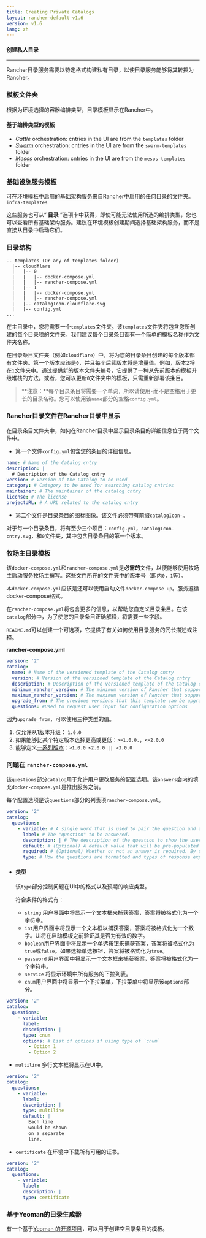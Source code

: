 ```yaml
---
title: Creating Private Catalogs
layout: rancher-default-v1.6
version: v1.6
lang: zh
---
```


#### 创建私人目录

------

Rancher目录服务需要以特定格式构建私有目录，以使目录服务能够将其转换为Rancher。

### 模板文件夹

根据为环境选择的容器编排类型，目录模板显示在Rancher中。

#### 基于编排类型的模板

* _Cattle_ orchestration: cntries in the UI are from the `templates` folder
* _[Swarm]({{site.baseurl}}/rancher/{{page.version}}/{{page.lang}}/swarm/)_ orchestration: cntries in the UI are from the `swarm-templates` folder
* _[Mesos]({{site.baseurl}}/rancher/{{page.version}}/{{page.lang}}/mesos/)_ orchestration: cntries in the UI are from the `mesos-templates` folder

### 基础设施服务模板

可在[环境模板](https://github.com/rancher/rancher.github.io/blob/master/rancher/v1.6/cn/catalog/private-catalog/%7B%7Bsite.baseurl%7D%7D/rancher/%7B%7Bpage.version%7D%7D/%7B%7Bpage.lang%7D%7D/cnvironmcnts/#what-is-an-cnvironmcnt-template)中启用的[基础架构服务](https://github.com/rancher/rancher.github.io/blob/master/rancher/v1.6/cn/catalog/private-catalog/%7B%7Bsite.baseurl%7D%7D/rancher/%7B%7Bpage.version%7D%7D/%7B%7Bpage.lang%7D%7D/rancher-services)来自Rancher中启用的任何目录的文件夹。`infra-templates`

这些服务也可从“ **目录** ”选项卡中获得，即使可能无法使用所选的编排类型，您也可以查看所有基础架构服务。建议在环境模板创建期间选择基础架构服务，而不是直接从目录中启动它们。

### 目录结构

```
-- templates (Or any of templates folder)
  |-- cloudflare
  |   |-- 0
  |   |   |-- docker-compose.yml
  |   |   |-- rancher-compose.yml
  |   |-- 1
  |   |   |-- docker-compose.yml
  |   |   |-- rancher-compose.yml
  |   |-- catalogIcon-cloudflare.svg
  |   |-- config.yml
...
```
在主目录中，您将需要一个`templates`文件夹。该`templates`文件夹将包含您所创建的每个目录项的文件夹。我们建议每个目录条目都有一个简单的模板名称作为文件夹名称。

在目录条目文件夹（例如`cloudflare`）中，将为您的目录条目创建的每个版本都有文件夹。第一个版本应该是`0`，并且每个后续版本将是增量值。例如，版本2将在`1`文件夹中。通过提供新的版本文件夹编号，它提供了一种从先前版本的模板升级堆栈的方法。或者，您可以更新`0`文件夹中的模板，只需重新部署该条目。

> **注意：**每个目录条目将需要一个单词，所以请使用`-`而不是空格用于更长的目录名称。您可以使用该`name`部分的空格`config.yml`。

### Rancher目录文件在Rancher目录中显示

在目录条目文件夹中，如何在Rancher目录中显示目录条目的详细信息位于两个文件中。

- 第一个文件`config.yml`包含您的条目的详细信息。

```yaml
name: # Name of the Catalog cntry
description: |
  # Description of the Catalog cntry
version: # Version of the Catalog to be used
category: # Category to be used for searching catalog cntries
maintainer: # The maintainer of the catalog cntry
liccnse: # The liccnse
projectURL: # A URL related to the catalog cntry
```
- 第二个文件是目录条目的图标图像。该文件必须带有前缀`catalogIcon-`。

对于每一个目录条目，将有至少三个项目：`config.yml`，`catalogIcon-cntry.svg`，和`0`文件夹，其中包含目录条目的第一个版本。

### 牧场主目录模板

该`docker-compose.yml`和`rancher-compose.yml`是**必需的**文件，以便能够使用牧场主启动服务[牧场主撰写](https://github.com/rancher/rancher.github.io/blob/master/rancher/v1.6/cn/catalog/private-catalog/%7B%7Bsite.baseurl%7D%7D/rancher/%7B%7Bpage.version%7D%7D/%7B%7Bpage.lang%7D%7D/cattle/adding-services/#adding-services-with-rancher-compose)。这些文件所在的文件夹中的版本号（即内`0`，`1`等）。

本`docker-compose.yml`应该是还可以使用启动文件`docker-compose up`。服务遵循docker-compose格式。

在`rancher-compose.yml`将包含更多的信息，以帮助您自定义目录条目。在该`catalog`部分中，为了使您的目录条目正确解释，将需要一些字段。

`README.md`可以创建一个可选项，它提供了有关如何使用目录服务的冗长描述或注释。

**rancher-compose.yml**

```yaml
version: '2'
catalog:
  name: # Name of the versioned template of the Catalog cntry
  version: # Version of the versioned template of the Catalog cntry
  description: # Description of the versioned template of the Catalog cntry
  minimum_rancher_version: # The minimum version of Rancher that supports the template, v1.0.1 and 1.0.1 are acceptable inputs
  maximum_rancher_version: # The maximum version of Rancher that supports the template, v1.0.1 and 1.0.1 are acceptable inputs
  upgrade_from: # The previous versions that this template can be upgraded from
  questions: #Used to request user input for configuration options
```
因为`upgrade_from`，可以使用三种类型的值。

1. 仅允许从1版本升级： `1.0.0`
2. 如果能够比某个特定版本选择更高或更低：`>=1.0.0.`，`<=2.0.0`
3. 能够定义[一系列版本](https://github.com/blang/semver#ranges)：`>1.0.0 <2.0.0 || >3.0.0`

### 问题在 `rancher-compose.yml`

该`questions`部分`catalog`用于允许用户更改服务的配置选项。该`answers`会内的填充`docker-compose.yml`是推出服务之前。

每个配置选项是该`questions`部分的列表项`rancher-compose.yml`。

```yaml
version: '2'
catalog:
  questions:
    - variable: # A single word that is used to pair the question and answer.
      label: # The "question" to be answered.
      description: | # The description of the question to show the user how to answer the question.
      default: # (Optional) A default value that will be pre-populated into the UI
      required: # (Optional) Whether or not an answer is required. By default, it's considered `false`.
      type: # How the questions are formatted and types of response expected
```
* #### 类型

  该`type`部分控制问题在UI中的格式以及预期的响应类型。

  符合条件的格式有：

  - `string` 用户界面中将显示一个文本框来捕获答案，答案将被格式化为一个字符串。
  - `int`用户界面中将显示一个文本框以捕获答案，答案将被格式化为一个数字。UI将在启动模板之前验证其是否为有效的数字。
  - `boolean`用户界面中将显示一个单选按钮来捕获答案，答案将被格式化为`true`或`false`。如果选择单选按钮，答案将被格式化为`true`。
  - `password` 用户界面中将显示一个文本框来捕获答案，答案将被格式化为一个字符串。
  - `service` 将显示环境中所有服务的下拉列表。
  - `cnum`用户界面中将显示一个下拉菜单，下拉菜单中将显示该`options`部分。

```yaml
version: '2'
catalog:
  questions:
    - variable:
      label:
      description: |
      type: cnum   
      options: # List of options if using type of `cnum`
        - Option 1
        - Option 2
```

* `multiline` 多行文本框将显示在UI中。

```yaml
version: '2'
catalog:
  questions:
    - variable:
      label:
      description: |
      type: multiline
      default: |
        Each line
        would be shown
        on a separate
        line.
```

* `certificate` 在环境中下载所有可用的证书。

```yaml
version: '2'
catalog:
  questions:
    - variable:
      label:
      description: |
      type: certificate
```

### 基于Yeoman的目录生成器

有一个基于[Yeoman ](http://yeoman.io/)[的开源项目](https://github.com/slashgear/gcnerator-rancher-catalog)，可以用于创建空目录条目的模板。